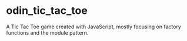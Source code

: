 # odin_tic_tac_toe

A Tic Tac Toe game created with JavaScript, mostly focusing on factory functions and the module pattern.
